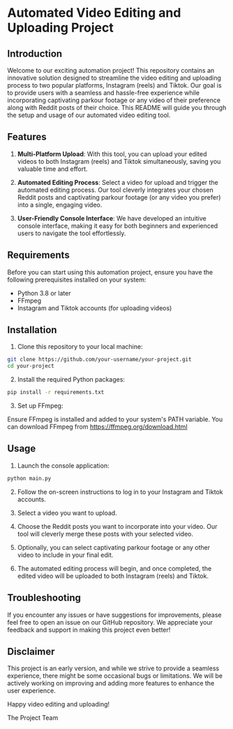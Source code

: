 # Automated Video Editing and Uploading Project

## Introduction

Welcome to our exciting automation project! This repository contains an innovative solution designed to streamline the video editing and uploading process to two popular platforms, Instagram (reels) and Tiktok. Our goal is to provide users with a seamless and hassle-free experience while incorporating captivating parkour footage or any video of their preference along with Reddit posts of their choice. This README will guide you through the setup and usage of our automated video editing tool.

## Features

1. **Multi-Platform Upload**: With this tool, you can upload your edited videos to both Instagram (reels) and Tiktok simultaneously, saving you valuable time and effort.

2. **Automated Editing Process**: Select a video for upload and trigger the automated editing process. Our tool cleverly integrates your chosen Reddit posts and captivating parkour footage (or any video you prefer) into a single, engaging video.

3. **User-Friendly Console Interface**: We have developed an intuitive console interface, making it easy for both beginners and experienced users to navigate the tool effortlessly.

## Requirements

Before you can start using this automation project, ensure you have the following prerequisites installed on your system:

- Python 3.8 or later
- FFmpeg
- Instagram and Tiktok accounts (for uploading videos)

## Installation

1. Clone this repository to your local machine:

```bash
git clone https://github.com/your-username/your-project.git
cd your-project
```

2. Install the required Python packages:

```bash
pip install -r requirements.txt
```

3. Set up FFmpeg:

Ensure FFmpeg is installed and added to your system's PATH variable. You can download FFmpeg from https://ffmpeg.org/download.html

## Usage

1. Launch the console application:

```bash
python main.py
```

2. Follow the on-screen instructions to log in to your Instagram and Tiktok accounts.

3. Select a video you want to upload.

4. Choose the Reddit posts you want to incorporate into your video. Our tool will cleverly merge these posts with your selected video.

5. Optionally, you can select captivating parkour footage or any other video to include in your final edit.

6. The automated editing process will begin, and once completed, the edited video will be uploaded to both Instagram (reels) and Tiktok.

## Troubleshooting

If you encounter any issues or have suggestions for improvements, please feel free to open an issue on our GitHub repository. We appreciate your feedback and support in making this project even better!

## Disclaimer

This project is an early version, and while we strive to provide a seamless experience, there might be some occasional bugs or limitations. We will be actively working on improving and adding more features to enhance the user experience.

Happy video editing and uploading!

The Project Team
